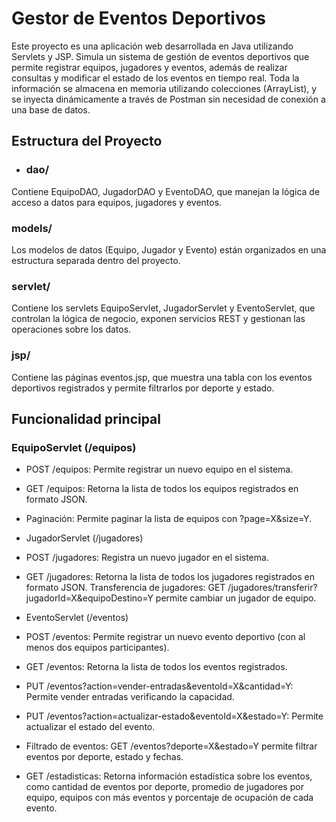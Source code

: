 # Gestor de Eventos Deportivos

Este proyecto es una aplicación web desarrollada en Java utilizando Servlets y JSP. Simula un sistema de gestión de eventos deportivos que permite
registrar equipos, jugadores y eventos, además de realizar consultas y modificar el estado de los eventos en tiempo real.
Toda la información se almacena en memoria utilizando colecciones (ArrayList), y se inyecta dinámicamente a través de Postman sin necesidad de
conexión a una base de datos.

## Estructura del Proyecto

- ### dao/
Contiene EquipoDAO, JugadorDAO y EventoDAO, que manejan la lógica de acceso a datos para equipos, jugadores y eventos.

### models/
Los modelos de datos (Equipo, Jugador y Evento) están organizados en una estructura separada dentro del proyecto.

### servlet/
Contiene los servlets EquipoServlet, JugadorServlet y EventoServlet, que controlan la lógica de negocio,
exponen servicios REST y gestionan las operaciones sobre los datos.

### jsp/
Contiene las páginas eventos.jsp, que muestra una tabla con los eventos deportivos registrados y permite filtrarlos por deporte y estado.

## Funcionalidad principal

### EquipoServlet (/equipos)

- POST /equipos: Permite registrar un nuevo equipo en el sistema.

- GET /equipos: Retorna la lista de todos los equipos registrados en formato JSON.

- Paginación: Permite paginar la lista de equipos con ?page=X&size=Y.

- JugadorServlet (/jugadores)

- POST /jugadores: Registra un nuevo jugador en el sistema.

- GET /jugadores: Retorna la lista de todos los jugadores registrados en formato JSON.
Transferencia de jugadores: GET /jugadores/transferir?jugadorId=X&equipoDestino=Y permite cambiar un jugador de equipo.

- EventoServlet (/eventos)

- POST /eventos: Permite registrar un nuevo evento deportivo (con al menos dos equipos participantes).

- GET /eventos: Retorna la lista de todos los eventos registrados.

- PUT /eventos?action=vender-entradas&eventoId=X&cantidad=Y: Permite vender entradas verificando la capacidad.

- PUT /eventos?action=actualizar-estado&eventoId=X&estado=Y: Permite actualizar el estado del evento.

- Filtrado de eventos: GET /eventos?deporte=X&estado=Y permite filtrar eventos por deporte, estado y fechas.

- GET /estadisticas: Retorna información estadística sobre los eventos, como cantidad de eventos por deporte, promedio de jugadores por equipo, 
equipos con más eventos y porcentaje de ocupación de cada evento.